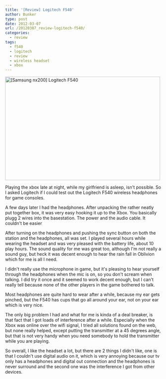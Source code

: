 ```yaml
---
title: '[Review] Logitech F540'
author: Bunker
type: post
date: 2012-03-07
url: /20120307_review-logitech-f540/
categories:
  - review
tags:
  - f540
  - logitech
  - review
  - wireless headset
  - xbox
---
```

[<img src="http://farm8.staticflickr.com/7168/6796342627_8e4fea1b01.jpg" width="500" height="333" alt="[Samsung nx200] Logitech F540" />][1]

Playing the xbox late at night, while my girlfriend is asleep, isn't possible. So I asked Logitech if I could test out the Logitech F540 wireless headphones for game consoles.

A few days later I had the headphones. After unpacking the rather neatly put together box, it was very easy hooking it up to the Xbox. You basically plugg 2 wires into the basestation. The power and the audio cable. It couldn't be easier

After turning on the headphones and pushing the sync button on both the station and the headphones, all was set. I played several hours while wearing the headset and was very pleased with the battery life, about 10 play hours. The sound quality for me was great too, although I'm not really a sound guy, but heck it was decent enough to hear the rain fall in Oblivion which for me is all I need.

I didn't really use the microphone in game, but it's pleasing to hear yourself through the headphones when the mic is on, so you don't scream when talking. I did try it once and it seemed to work decent enough, but I can't really tell because none of the other players in the game bothered to talk.

Most headphones are quite hard to wear after a while, because my ear gets pinched, but the F540 has cups that go all around your ear, not on your ear which is very nice.

The only big problem I had and what for me is kinda of a deal breaker, is that fact that I got loads of interference after a while. Especially when the Xbox was online over the wifi signal, I tried all solutions found on the web, but none really helped, except putting the transmitter at a 45 degrees angle, but that is not very handy when you need somebody to hold the transmitter while you are playing.

So overall, I like the headset a lot, but there are 2 things I didn't like, one is that I couldn't use digital audio on it, which is very annoying because our tv only has a headphones and digital out connection and the headphones is never surround and the second one was the interference I got from other devices.

 [1]: http://www.flickr.com/photos/loneblackrider/6796342627/ "[Samsung nx200] Logitech F540 by PitsLamp photography, on Flickr"
